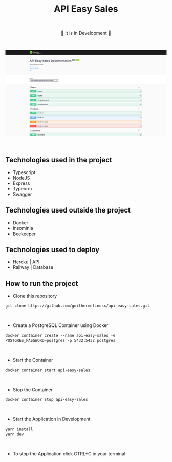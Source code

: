 # <div align="center"> API Easy Sales </div>

</br>

<div align="center">
<p>🚧 It is in Development 🚧</p>

</br>

![image 1](/.github/image.png)

</div>

</br>

## Technologies used in the project

- Typescript
- NodeJS
- Express
- Typeorm
- Swagger

## Technologies used outside the project

- Docker
- insominia
- Beekeeper

## Technologies used to deploy

- Heroku | API
- Railway | Database

## How to run the project

- Clone this repository

```shell
git clone https://github.com/guilhermelinosx/api-easy-sales.git
```

</br>

- Create a PostgreSQL Container using Docker

```shell
docker container create --name api-easy-sales -e POSTGRES_PASSWORD=postgres -p 5432:5432 postgres
```

</br>

- Start the Container

```shell
docker container start api-easy-sales
```

</br>

- Stop the Container

```shell
docker container stop api-easy-sales
```

</br>

- Start the Application in Development

```shell
yarn install
yarn dev
```

</br>

- To stop the Application click CTRL+C in your terminal
